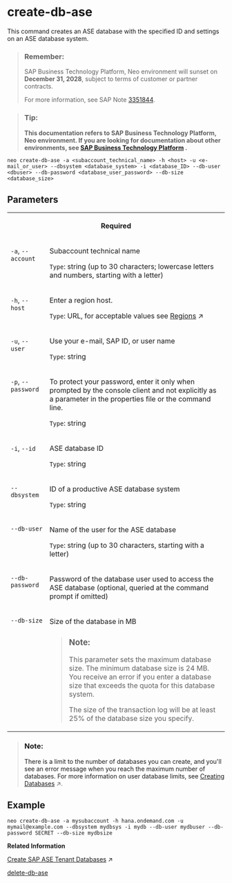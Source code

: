 <!-- loio01a21776a8dc498397b8435fd185c574 -->

# create-db-ase

This command creates an ASE database with the specified ID and settings on an ASE database system.



> ### Remember:  
> SAP Business Technology Platform, Neo environment will sunset on **December 31, 2028**, subject to terms of customer or partner contracts.
> 
> For more information, see SAP Note [3351844](https://me.sap.com/notes/3351844).

> ### Tip:  
> **This documentation refers to SAP Business Technology Platform, Neo environment. If you are looking for documentation about other environments, see [SAP Business Technology Platform](https://help.sap.com/docs/btp/sap-business-technology-platform/sap-business-technology-platform?version=Cloud) .**



```
neo create-db-ase -a <subaccount_technical_name> -h <host> -u <e-mail_or_user> --dbsystem <database_system> -i <database_ID> --db-user <dbuser> --db-password <database_user_password> --db-size <database_size>
```



<a name="loio01a21776a8dc498397b8435fd185c574__section_xh2_vc5_5fb"/>

## Parameters


<table>
<tr>
<th valign="top" colspan="2">

Required

</th>
</tr>
<tr>
<td valign="top">

`-a`, `--account`

</td>
<td valign="top">

Subaccount technical name

`Type`: string \(up to 30 characters; lowercase letters and numbers, starting with a letter\)

</td>
</tr>
<tr>
<td valign="top">

`-h`, `--host`

</td>
<td valign="top">

Enter a region host.

`Type`: URL, for acceptable values see [Regions](https://help.sap.com/viewer/65de2977205c403bbc107264b8eccf4b/Cloud/en-US/350356d1dc314d3199dca15bd2ab9b0e.html "You can deploy applications in different regions. Each region represents a geographical location (for example, Europe, US East) where applications, data, or services are hosted.") :arrow_upper_right:

</td>
</tr>
<tr>
<td valign="top">

`-u`, `--user`

</td>
<td valign="top">

Use your e-mail, SAP ID, or user name

`Type`: string

</td>
</tr>
<tr>
<td valign="top">

`-p`, `--password`

</td>
<td valign="top">

To protect your password, enter it only when prompted by the console client and not explicitly as a parameter in the properties file or the command line.

`Type`: string

</td>
</tr>
<tr>
<td valign="top">

`-i`, `--id`

</td>
<td valign="top">

ASE database ID

`Type`: string

</td>
</tr>
<tr>
<td valign="top">

`--dbsystem`

</td>
<td valign="top">

ID of a productive ASE database system

`Type`: string

</td>
</tr>
<tr>
<td valign="top">

`--db-user`

</td>
<td valign="top">

Name of the user for the ASE database

`Type`: string \(up to 30 characters, starting with a letter\)

</td>
</tr>
<tr>
<td valign="top">

`--db-password`

</td>
<td valign="top">

Password of the database user used to access the ASE database \(optional, queried at the command prompt if omitted\)

</td>
</tr>
<tr>
<td valign="top">

`--db-size`

</td>
<td valign="top">

Size of the database in MB

> ### Note:  
> This parameter sets the maximum database size. The minimum database size is 24 MB. You receive an error if you enter a database size that exceeds the quota for this database system.
> 
> The size of the transaction log will be at least 25% of the database size you specify.



</td>
</tr>
</table>

> ### Note:  
> There is a limit to the number of databases you can create, and you'll see an error message when you reach the maximum number of databases. For more information on user database limits, see [Creating Databases](https://help.sap.com/viewer/3fa880aa54b74110ae99ad01503fcd60/Cloud/en-US/533384eda57e428f98a43815e6a11119.html "Use the cockpit to create databases on SAP ASE database systems in your subaccount in the Neo environment, and set properties, such as the database size.") :arrow_upper_right:.



## Example

```
neo create-db-ase -a mysubaccount -h hana.ondemand.com -u mymail@example.com --dbsystem mydbsys -i mydb --db-user mydbuser --db-password SECRET --db-size mydbsize
```

**Related Information**  


[Create SAP ASE Tenant Databases](https://help.sap.com/viewer/3fa880aa54b74110ae99ad01503fcd60/Cloud/en-US/d9532969173d4d9bad67ed033d5c0969.html "Use the cockpit to create an SAP ASE tenant database on an SAP ASE database system in your subaccount and assign properties like database size.") :arrow_upper_right:

[delete-db-ase](delete-db-ase-9f0785d.md "This command deletes the ASE database with the specified ID.")

